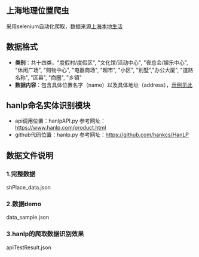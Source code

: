 ## 上海地理位置爬虫

采用selenium自动化爬取，数据来源[上海本地生活](http://life.city8090.com/shanghai/)

## 数据格式
- **类别**：共十四类，"度假村/度假区", "文化馆/活动中心", "夜总会/娱乐中心", "休闲广场", "购物中心", "电器商场", "超市", "小区", "别墅","办公大厦", "道路名称", "区县", "商圈", "乡镇"
- **数据内容**：包含具体位置名字（name）以及具体地址（address），[示例见此](https://git.mgvai.cn/ai/spider/-/blob/master/data_sample.json)

## hanlp命名实体识别模块
- api调用位置：hanlpAPI.py 参考网址：https://www.hanlp.com/product.html
- github代码位置：hanlp.py 参考网址：https://github.com/hankcs/HanLP

## 数据文件说明
### 1.完整数据
shPlace_data.json
### 2.数据demo
data_sample.json
### 3.hanlp的爬取数据识别效果
apiTestResult.json

